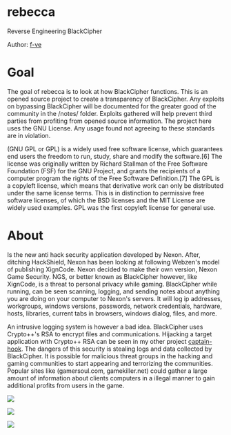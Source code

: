 # rebecca

Reverse Engineering BlackCipher

Author: [f-ve](https://github.com/f-ve)

Goal
===
The goal of rebecca is to look at how BlackCipher functions. This is an opened source project to create a transparency of BlackCipher. Any exploits on bypassing BlackCipher will be documented for the greater good of the community in the /notes/ folder. Exploits gathered will help prevent third parties from profiting from opened source information. The project here uses the GNU License. Any usage found not agreeing to these standards are in violation.

(GNU GPL or GPL) is a widely used free software license, which guarantees end users the freedom to run, study, share and modify the software.[6] The license was originally written by Richard Stallman of the Free Software Foundation (FSF) for the GNU Project, and grants the recipients of a computer program the rights of the Free Software Definition.[7] The GPL is a copyleft license, which means that derivative work can only be distributed under the same license terms. This is in distinction to permissive free software licenses, of which the BSD licenses and the MIT License are widely used examples. GPL was the first copyleft license for general use.

About
===
Is the new anti hack security application developed by Nexon. After, ditching HackShield, Nexon has been looking at following Webzen's model of publishing XignCode. Nexon decided to make their own version, Nexon Game Security. NGS, or better known as BlackCipher however, like XignCode, is a threat to personal privacy while gaming. BlackCipher while running, can be seen scanning, logging, and sending notes about anything you are doing on your computer to Nexon's servers. It will log ip addresses, workgroups, windows versions, passwords, network credentials, hardware, hosts, libraries, current tabs in browsers, windows dialog, files, and more.

An intrusive logging system is however a bad idea. BlackCipher uses Crypto++'s RSA to encrypt files and communications. Hijacking a target application with Crypto++ RSA can be seen in my other project [captain-hook](https://github.com/f-ve/captain-hook). The dangers of this security is stealing logs and data collected by BlackCipher. It is possible for malicious threat groups in the hacking and gaming communities to start appearing and terrorizing the communities. Popular sites like (gamersoul.com, gamekiller.net) could gather a large amount of information about clients computers in a illegal manner to gain additional profits from users in the game.

![](https://i.imgur.com/k1gMuHb.png)

![](https://i.imgur.com/MZ5Guce.png)

![](https://i.imgur.com/6yJZ6L9.png)



